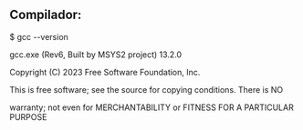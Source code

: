 ## Compilador:

$ gcc --version

gcc.exe (Rev6, Built by MSYS2 project) 13.2.0

Copyright (C) 2023 Free Software Foundation, Inc.

This is free software; see the source for copying conditions.  There is NO

warranty; not even for MERCHANTABILITY or FITNESS FOR A PARTICULAR PURPOSE
